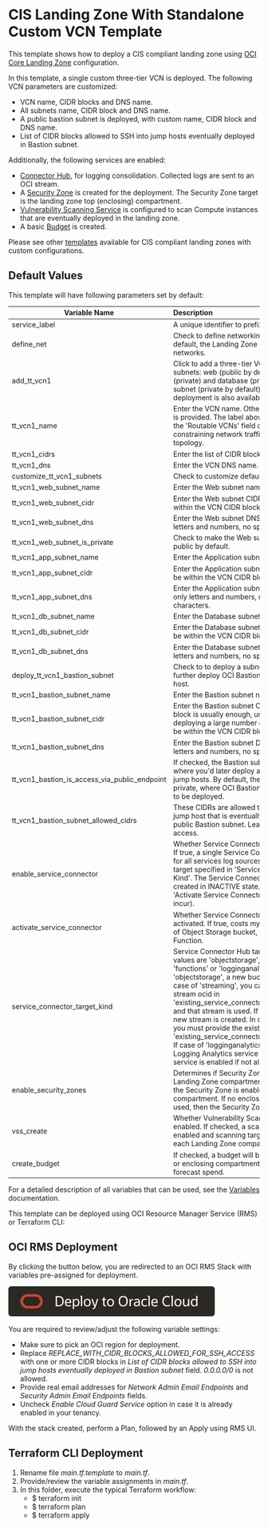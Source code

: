 # CIS Landing Zone With Standalone Custom VCN Template

This template shows how to deploy a CIS compliant landing zone using [OCI Core Landing Zone](../../) configuration. 

In this template, a single custom three-tier VCN is deployed. The following VCN parameters are customized:
  - VCN name, CIDR blocks and DNS name.
  - All subnets name, CIDR block and DNS name.
  - A public bastion subnet is deployed, with custom name, CIDR block and DNS name.
  - List of CIDR blocks allowed to SSH into jump hosts eventually deployed in Bastion subnet.

Additionally, the following services are enabled:
  - [Connector Hub](https://docs.oracle.com/en-us/iaas/Content/connector-hub/overview.htm), for logging consolidation. Collected logs are sent to an OCI stream.
  - A [Security Zone](https://docs.oracle.com/en-us/iaas/security-zone/using/security-zones.htm) is created for the deployment. The Security Zone target is the landing zone top (enclosing) compartment.
  - [Vulnerability Scanning Service](https://docs.oracle.com/en-us/iaas/scanning/using/overview.htm#scanning_overview) is configured to scan Compute instances that are eventually deployed in the landing zone.
  - A basic [Budget](https://docs.oracle.com/en-us/iaas/Content/Billing/Concepts/budgetsoverview.htm#Budgets_Overview) is created.

Please see other [templates](../../templates/) available for CIS compliant landing zones with custom configurations.


## Default Values

This template will have following parameters set by default: 

| Variable Name | Description | Value |
|---------------|:-----------|:------|
| service_label | A unique identifier to prefix the resources | custvcn |
| define_net | Check to define networking resources. By default, the Landing Zone does NOT deploy any networks.     | true |
| add_tt_vcn1 | Click to add a three-tier VCN, with three subnets: web (public by default), application (private) and database (private). An optional subnet (private by default) for bastion deployment is also available     | true |
| tt_vcn1_name | Enter the VCN name. Otherwise a default name is provided. The label above should be used in the 'Routable VCNs' field of other VCNs for constraining network traffic in a Hub/Spoke topology.     | my-vcn-1 |
| tt_vcn1_cidrs | Enter the list of CIDR blocks for the VCN.        | 192.168.0.0/20 |
| tt_vcn1_dns | Enter the VCN DNS name.             | myvcn1 |
| customize_tt_vcn1_subnets | Check to customize default subnets settings.     | true |
| tt_vcn1_web_subnet_name | Enter the Web subnet name.     | frontend-subnet |
| tt_vcn1_web_subnet_cidr | Enter the Web subnet CIDR block. It must be within the VCN CIDR blocks.      | 192.168.0.0/24 |
| tt_vcn1_web_subnet_dns | Enter the Web subnet DNS name. Use only letters and numbers, no special characters.     | frontend |
| tt_vcn1_web_subnet_is_private | Check to make the Web subnet private. It is public by default.     | true |
| tt_vcn1_app_subnet_name | Enter the Application subnet name.     | middle-subnet |
| tt_vcn1_app_subnet_cidr | Enter the Application subnet CIDR block. It must be within the VCN CIDR blocks.     | 192.168.1.0/24 |
| tt_vcn1_app_subnet_dns | Enter the Application subnet DNS name. Use only letters and numbers, no special characters.      | middle |
| tt_vcn1_db_subnet_name | Enter the Database subnet name.     | backend-subnet |
| tt_vcn1_db_subnet_cidr | Enter the Database subnet CIDR block. It must be within the VCN CIDR blocks.     | 192.168.2.0/24 |
| tt_vcn1_db_subnet_dns | Enter the Database subnet DNS name. Use only letters and numbers, no special characters.      | backend |
| deploy_tt_vcn1_bastion_subnet | Check to to deploy a subnet where you can further deploy OCI Bastion service or a jump host.     | true |
| tt_vcn1_bastion_subnet_name | Enter the Bastion subnet name.     | bastion-subnet |
| tt_vcn1_bastion_subnet_cidr | Enter the Bastion subnet CIDR block. A /29 block is usually enough, unless you plan on deploying a large number of jump hosts. It must be within the VCN CIDR blocks.     | 192.168.3.0/29 |
| tt_vcn1_bastion_subnet_dns | Enter the Bastion subnet DNS name. Use only letters and numbers, no special characters.     | bastion |
| tt_vcn1_bastion_is_access_via_public_endpoint | If checked, the Bastion subnet is made public where you'd later deploy and manage your jump hosts. By default, the Bastion subnet is private, where OCI Bastion service is expected to be deployed.     | true |
| tt_vcn1_bastion_subnet_allowed_cidrs | These CIDRs are allowed to SSH into the the jump host that is eventually deployed in the public Bastion subnet. Leave it empty for no access.     | REPLACE_WITH_CIDR_BLOCKS_ALLOWED_FOR_SSH_ACCESS |
| enable_service_connector | Whether Service Connector should be enabled. If true, a single Service Connector is managed for all services log sources and the designated target specified in 'Service Connector Target Kind'. The Service Connector resource is created in INACTIVE state. To activate, check 'Activate Service Connector?' (costs may incur).     | true |
| activate_service_connector | Whether Service Connector should be activated. If true, costs my incur due to usage of Object Storage bucket, Streaming or Function.     | true |
| service_connector_target_kind |Service Connector Hub target resource. Valid values are 'objectstorage', 'streaming', 'functions' or 'logginganalytics'. In case of 'objectstorage', a new bucket is created. In case of 'streaming', you can provide an existing stream ocid in 'existing_service_connector_target_stream_id' and that stream is used. If no ocid is provided, a new stream is created. In case of 'functions', you must provide the existing function ocid in 'existing_service_connector_target_function_id'. If case of 'logginganalytics', a log group for Logging Analytics service is created and the service is enabled if not already      | streaming |
| enable_security_zones |Determines if Security Zones are enabled in Landing Zone compartments. When set to true, the Security Zone is enabled for the enclosing compartment. If no enclosing compartment is used, then the Security Zone is not enabled.   | true |                                                                                                                                                                                                                                                                                                                                                                                                                                                                                                                                                           | streaming |
| vss_create | Whether Vulnerability Scanning should be enabled. If checked, a scanning recipe is enabled and scanning targets are enabled for each Landing Zone compartment.    | true |
| create_budget | If checked, a budget will be created at the root or enclosing compartment and based on forecast spend.      | true |

For a detailed description of all variables that can be used, see the [Variables](../../VARIABLES.md) documentation.

This template can be deployed using OCI Resource Manager Service (RMS) or Terraform CLI:

## OCI RMS Deployment

By clicking the button below, you are redirected to an OCI RMS Stack with variables pre-assigned for deployment. 

[![Deploy_To_OCI](../../images/DeployToOCI.svg)](https://cloud.oracle.com/resourcemanager/stacks/create?zipUrl=https://github.com/oci-landing-zones/terraform-oci-core-landingzone/archive/refs/heads/main.zip&zipUrlVariables={"service_label":"custvcn","network_admin_email_endpoints":"email.address@example.com","security_admin_email_endpoints":"email.address@example.com","define_net":true,"add_tt_vcn1":true,"tt_vcn1_name":"my-vcn-1","tt_vcn1_cidrs":"192.168.0.0/20","tt_vcn1_dns":"myvcn1","customize_tt_vcn1_subnets":true,"tt_vcn1_web_subnet_name":"frontend-subnet","tt_vcn1_web_subnet_cidr":"192.168.0.0/24","tt_vcn1_web_subnet_dns":"frontend","tt_vcn1_web_subnet_is_private":true,"tt_vcn1_app_subnet_name":"middle-subnet","tt_vcn1_app_subnet_cidr":"192.168.1.0/24","tt_vcn1_app_subnet_dns":"middle","tt_vcn1_db_subnet_name":"backend-subnet","tt_vcn1_db_subnet_cidr":"192.168.2.0/24","tt_vcn1_db_subnet_dns":"backend","deploy_tt_vcn1_bastion_subnet":true,"tt_vcn1_bastion_subnet_name":"bastion-subnet","tt_vcn1_bastion_subnet_cidr":"192.168.3.0/29","tt_vcn1_bastion_subnet_dns":"bastion","tt_vcn1_bastion_is_access_via_public_endpoint":true,"tt_vcn1_bastion_subnet_allowed_cidrs":"REPLACE_WITH_CIDR_BLOCKS_ALLOWED_FOR_SSH_ACCESS","enable_service_connector":true,"activate_service_connector":true,"service_connector_target_kind":"streaming","enable_security_zones":true,"vss_create":true,"create_budget":true})

You are required to review/adjust the following variable settings:
 - Make sure to pick an OCI region for deployment.
 - Replace *REPLACE_WITH_CIDR_BLOCKS_ALLOWED_FOR_SSH_ACCESS* with one or more CIDR blocks in *List of CIDR blocks allowed to SSH into jump hosts eventually deployed in Bastion subnet* field. *0.0.0.0/0* is not allowed.
 - Provide real email addresses for *Network Admin Email Endpoints* and *Security Admin Email Endpoints* fields. 
 - Uncheck *Enable Cloud Guard Service* option in case it is already enabled in your tenancy.

With the stack created, perform a Plan, followed by an Apply using RMS UI.


## Terraform CLI Deployment

1. Rename file *main.tf.template* to *main.tf*. 
2. Provide/review the variable assignments in *main.tf*.
3. In this folder, execute the typical Terraform workflow:
    - $ terraform init
    - $ terraform plan
    - $ terraform apply